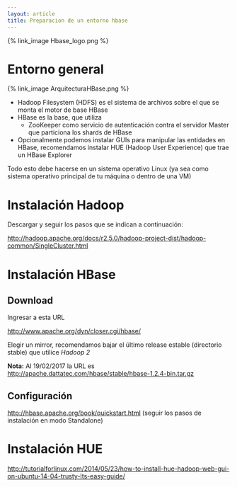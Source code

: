 ```yaml
---
layout: article
title: Preparacion de un entorno hbase
---
```


{% link_image Hbase_logo.png %}

# Entorno general

{% link_image ArquitecturaHBase.png  %}

-   Hadoop Filesystem (HDFS) es el sistema de archivos sobre el que se monta el motor de base HBase
-   HBase es la base, que utiliza
    -   ZooKeeper como servicio de autenticación contra el servidor Master que particiona los shards de HBase
-   Opcionalmente podemos instalar GUIs para manipular las entidades en HBase, recomendamos instalar HUE (Hadoop User Experience) que trae un HBase Explorer

Todo esto debe hacerse en un sistema operativo Linux (ya sea como sistema operativo principal de tu máquina o dentro de una VM)

# Instalación Hadoop

Descargar y seguir los pasos que se indican a continuación:

<http://hadoop.apache.org/docs/r2.5.0/hadoop-project-dist/hadoop-common/SingleCluster.html>

# Instalación HBase

## Download

Ingresar a esta URL

<http://www.apache.org/dyn/closer.cgi/hbase/>

Elegir un mirror, recomendamos bajar el último release estable (directorio stable) que utilice *Hadoop 2*

**Nota:** Al 19/02/2017 la URL es <http://apache.dattatec.com/hbase/stable/hbase-1.2.4-bin.tar.gz>

## Configuración

<http://hbase.apache.org/book/quickstart.html> (seguir los pasos de instalación en modo Standalone)

# Instalación HUE

<http://tutorialforlinux.com/2014/05/23/how-to-install-hue-hadoop-web-gui-on-ubuntu-14-04-trusty-lts-easy-guide/>
